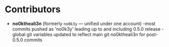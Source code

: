 # Contributors

- **no0ktheali3n** (formerly `no0k3y` — unified under one account)
    -most commits pushed as 'no0k3y' leading up to and including 0.5.0 release
    -global git variables updated to reflect main git no0ktheali3n for post-0.5.0 commits